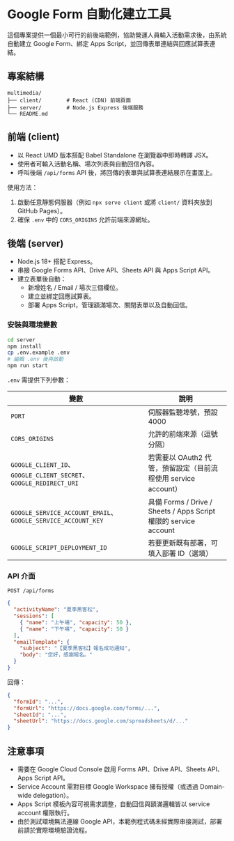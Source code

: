 # Google Form 自動化建立工具

這個專案提供一個最小可行的前後端範例，協助營運人員輸入活動需求後，由系統自動建立 Google Form、綁定 Apps Script，並回傳表單連結與回應試算表連結。

## 專案結構

```
multimedia/
├── client/        # React (CDN) 前端頁面
├── server/        # Node.js Express 後端服務
└── README.md
```

## 前端 (client)

- 以 React UMD 版本搭配 Babel Standalone 在瀏覽器中即時轉譯 JSX。
- 使用者可輸入活動名稱、場次列表與自動回信內容。
- 呼叫後端 `/api/forms` API 後，將回傳的表單與試算表連結展示在畫面上。

使用方法：

1. 啟動任意靜態伺服器（例如 `npx serve client` 或將 `client/` 資料夾放到 GitHub Pages）。
2. 確保 `.env` 中的 `CORS_ORIGINS` 允許前端來源網址。

## 後端 (server)

- Node.js 18+ 搭配 Express。
- 串接 Google Forms API、Drive API、Sheets API 與 Apps Script API。
- 建立表單後自動：
  - 新增姓名 / Email / 場次三個欄位。
  - 建立並綁定回應試算表。
  - 部署 Apps Script，管理額滿場次、關閉表單以及自動回信。

### 安裝與環境變數

```bash
cd server
npm install
cp .env.example .env
# 編輯 .env 後再啟動
npm run start
```

`.env` 需提供下列參數：

| 變數 | 說明 |
| ---- | ---- |
| `PORT` | 伺服器監聽埠號，預設 4000 |
| `CORS_ORIGINS` | 允許的前端來源（逗號分隔） |
| `GOOGLE_CLIENT_ID`、`GOOGLE_CLIENT_SECRET`、`GOOGLE_REDIRECT_URI` | 若需要以 OAuth2 代管，預留設定（目前流程使用 service account） |
| `GOOGLE_SERVICE_ACCOUNT_EMAIL`、`GOOGLE_SERVICE_ACCOUNT_KEY` | 具備 Forms / Drive / Sheets / Apps Script 權限的 service account |
| `GOOGLE_SCRIPT_DEPLOYMENT_ID` | 若要更新既有部署，可填入部署 ID（選填） |

### API 介面

`POST /api/forms`

```json
{
  "activityName": "夏季黑客松",
  "sessions": [
    { "name": "上午場", "capacity": 50 },
    { "name": "下午場", "capacity": 50 }
  ],
  "emailTemplate": {
    "subject": "【夏季黑客松】報名成功通知",
    "body": "您好，感謝報名。"
  }
}
```

回傳：

```json
{
  "formId": "...",
  "formUrl": "https://docs.google.com/forms/...",
  "sheetId": "...",
  "sheetUrl": "https://docs.google.com/spreadsheets/d/..."
}
```

## 注意事項

- 需要在 Google Cloud Console 啟用 Forms API、Drive API、Sheets API、Apps Script API。
- Service Account 需對目標 Google Workspace 擁有授權（或透過 Domain-wide delegation）。
- Apps Script 模板內容可視需求調整，自動回信與額滿邏輯皆以 service account 權限執行。
- 由於測試環境無法連線 Google API，本範例程式碼未經實際串接測試，部署前請於實際環境驗證流程。
